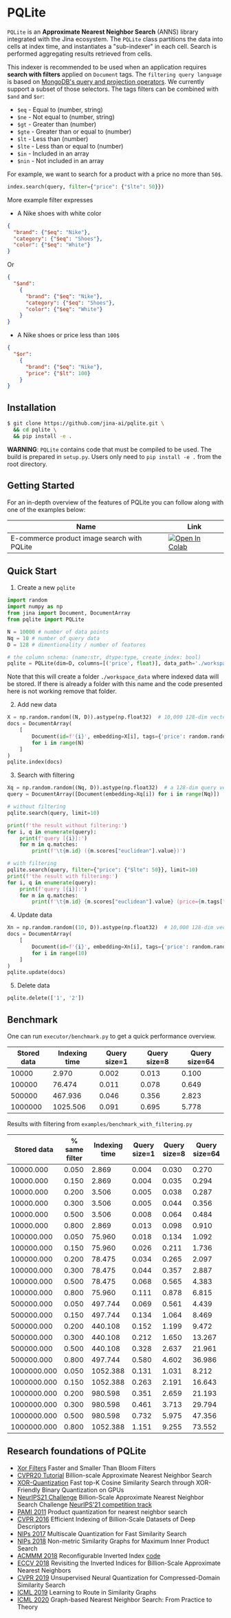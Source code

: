 # PQLite

`PQLite` is an  **Approximate Nearest Neighbor Search** (ANNS) library integrated with the Jina ecosystem.
The `PQLite` class partitions the data into cells at index time, and instantiates a "sub-indexer" in each cell.  Search is performed aggregating results retrieved from cells.

This indexer is recommended to be used when an application requires **search with filters** applied on `Document` tags.
The `filtering query language` is based on [MongoDB's query and projection operators](https://docs.mongodb.com/manual/reference/operator/query/). We currently support a subset of those selectors.
The tags filters can be combined with `$and` and `$or`:

- `$eq` - Equal to (number, string)
- `$ne` - Not equal to (number, string)
- `$gt` - Greater than (number)
- `$gte` - Greater than or equal to (number)
- `$lt` - Less than (number)
- `$lte` - Less than or equal to (number)
- `$in` - Included in an array
- `$nin` - Not included in an array

For example, we want to search for a product with a price no more than `50$`.
```python
index.search(query, filter={"price": {"$lte": 50}})
```

More example filter expresses

- A Nike shoes with white color

```JSON
{
  "brand": {"$eq": "Nike"},
  "category": {"$eq": "Shoes"},
  "color": {"$eq": "White"}
}
```

Or

```JSON
{
  "$and":
    {
      "brand": {"$eq": "Nike"},
      "category": {"$eq": "Shoes"},
      "color": {"$eq": "White"}
    }
}
```


- A Nike shoes or price less than `100$`

```JSON
{
  "$or":
    {
      "brand": {"$eq": "Nike"},
      "price": {"$lt": 100}
    }
}
```

## Installation

```bash
$ git clone https://github.com/jina-ai/pqlite.git \
  && cd pqlite \
  && pip install -e .
```

**WARNING**: `PQLite` contains code that must be compiled to be used. The build is prepared in `setup.py`. Users only need to `pip install -e .` from the root directory.

## Getting Started

For an in-depth overview of the features of PQLite
you can follow along with one of the examples below:


| Name  | Link  |
|---|---|
| E-commerce product image search with PQLite  | [![Open In Colab](https://colab.research.google.com/assets/colab-badge.svg)](https://colab.research.google.com/github/jina-ai/pqlite/blob/main/notebooks/fashion_product_search.ipynb)|


## Quick Start

1. Create a new `pqlite`

```python
import random
import numpy as np
from jina import Document, DocumentArray
from pqlite import PQLite

N = 10000 # number of data points
Nq = 10 # number of query data
D = 128 # dimentionality / number of features

# the column schema: (name:str, dtype:type, create_index: bool)
pqlite = PQLite(dim=D, columns=[('price', float)], data_path='./workspace_data')
```

Note that this will create a folder `./workspace_data` where indexed data will be stored.
If there is already a folder with this name and the code presented here is not working remove that folder.


2. Add new data

```python
X = np.random.random((N, D)).astype(np.float32)  # 10,000 128-dim vectors to be indexed
docs = DocumentArray(
    [
        Document(id=f'{i}', embedding=X[i], tags={'price': random.random()})
        for i in range(N)
    ]
)
pqlite.index(docs)
```

3. Search with filtering

```python
Xq = np.random.random((Nq, D)).astype(np.float32)  # a 128-dim query vector
query = DocumentArray([Document(embedding=Xq[i]) for i in range(Nq)])

# without filtering
pqlite.search(query, limit=10)

print(f'the result without filtering:')
for i, q in enumerate(query):
    print(f'query [{i}]:')
    for m in q.matches:
        print(f'\t{m.id} ({m.scores["euclidean"].value})')

# with filtering
pqlite.search(query, filter={"price": {"$lte": 50}}, limit=10)
print(f'the result with filtering:')
for i, q in enumerate(query):
    print(f'query [{i}]:')
    for m in q.matches:
        print(f'\t{m.id} {m.scores["euclidean"].value} (price={m.tags["x"]})')
```

4. Update data

```python
Xn = np.random.random((10, D)).astype(np.float32)  # 10,000 128-dim vectors to be indexed
docs = DocumentArray(
    [
        Document(id=f'{i}', embedding=Xn[i], tags={'price': random.random()})
        for i in range(10)
    ]
)
pqlite.update(docs)
```

5. Delete data

```python
pqlite.delete(['1', '2'])
```

## Benchmark

One can run `executor/benchmark.py` to get a quick performance overview.

|Stored data| Indexing time | Query size=1 | Query size=8 | Query size=64|
|---|---|---|---|---|
|10000 | 2.970 | 0.002 | 0.013 | 0.100|
|100000 | 76.474 | 0.011 | 0.078 | 0.649|
|500000 | 467.936 | 0.046 | 0.356 | 2.823|
|1000000 | 1025.506 | 0.091 | 0.695 | 5.778|

Results with filtering from `examples/benchmark_with_filtering.py`

| Stored data |% same filter| Indexing time | Query size=1 | Query size=8 | Query size=64|
|-----|-----|-----|-----|-----|-----|
| 10000.000 | 0.050 | 2.869 | 0.004 | 0.030 | 0.270 |
| 10000.000 | 0.150 | 2.869 | 0.004 | 0.035 | 0.294 |
| 10000.000 | 0.200 | 3.506 | 0.005 | 0.038 | 0.287 |
| 10000.000 | 0.300 | 3.506 | 0.005 | 0.044 | 0.356 |
| 10000.000 | 0.500 | 3.506 | 0.008 | 0.064 | 0.484 |
| 10000.000 | 0.800 | 2.869 | 0.013 | 0.098 | 0.910 |
| 100000.000 | 0.050 | 75.960 | 0.018 | 0.134 | 1.092 |
| 100000.000 | 0.150 | 75.960 | 0.026 | 0.211 | 1.736 |
| 100000.000 | 0.200 | 78.475 | 0.034 | 0.265 | 2.097 |
| 100000.000 | 0.300 | 78.475 | 0.044 | 0.357 | 2.887 |
| 100000.000 | 0.500 | 78.475 | 0.068 | 0.565 | 4.383 |
| 100000.000 | 0.800 | 75.960 | 0.111 | 0.878 | 6.815 |
| 500000.000 | 0.050 | 497.744 | 0.069 | 0.561 | 4.439 |
| 500000.000 | 0.150 | 497.744 | 0.134 | 1.064 | 8.469 |
| 500000.000 | 0.200 | 440.108 | 0.152 | 1.199 | 9.472 |
| 500000.000 | 0.300 | 440.108 | 0.212 | 1.650 | 13.267 |
| 500000.000 | 0.500 | 440.108 | 0.328 | 2.637 | 21.961 |
| 500000.000 | 0.800 | 497.744 | 0.580 | 4.602 | 36.986 |
| 1000000.000 | 0.050 | 1052.388 | 0.131 | 1.031 | 8.212 |
| 1000000.000 | 0.150 | 1052.388 | 0.263 | 2.191 | 16.643 |
| 1000000.000 | 0.200 | 980.598 | 0.351 | 2.659 | 21.193 |
| 1000000.000 | 0.300 | 980.598 | 0.461 | 3.713 | 29.794 |
| 1000000.000 | 0.500 | 980.598 | 0.732 | 5.975 | 47.356 |
| 1000000.000 | 0.800 | 1052.388 | 1.151 | 9.255 | 73.552 |

## Research foundations of PQLite

- [Xor Filters](https://lemire.me/blog/2019/12/19/xor-filters-faster-and-smaller-than-bloom-filters/) Faster and Smaller Than Bloom Filters
- [CVPR20 Tutorial](https://www.youtube.com/watch?v=SKrHs03i08Q&list=PLKQB14e0EJUWaTnwgQogJ3nSLzEFNn9d8&t=849s) Billion-scale Approximate Nearest Neighbor Search
- [XOR-Quantization](https://arxiv.org/pdf/2008.02002.pdf) Fast top-K Cosine Similarity Search through XOR-Friendly Binary Quantization on GPUs
- [NeurIPS21 Challenge](http://big-ann-benchmarks.com/index.html) Billion-Scale Approximate Nearest Neighbor Search Challenge [NeurIPS'21 competition track](https://neurips.cc/Conferences/2021/CompetitionTrack)
- [PAMI 2011](https://hal.inria.fr/inria-00514462v1/document) Product quantization for nearest neighbor search
- [CVPR 2016](https://research.yandex.com/publications/138) Efficient Indexing of Billion-Scale Datasets of Deep Descriptors
- [NIPs 2017](https://papers.nips.cc/paper/2017/file/b6617980ce90f637e68c3ebe8b9be745-Paper.pdf) Multiscale Quantization for Fast Similarity Search
- [NIPs 2018](https://research.yandex.com/publications/187) Non-metric Similarity Graphs for Maximum Inner Product Search
- [ACMMM 2018](https://arxiv.org/abs/1808.03969) Reconfigurable Inverted Index [code](https://github.com/matsui528/rii)
- [ECCV 2018](https://arxiv.org/abs/1802.02422) Revisiting the Inverted Indices for Billion-Scale Approximate Nearest Neighbors
- [CVPR 2019](https://research.yandex.com/publications/196) Unsupervised Neural Quantization for Compressed-Domain Similarity Search
- [ICML 2019](https://research.yandex.com/publications/188) Learning to Route in Similarity Graphs
- [ICML 2020](https://research.yandex.com/publications/280) Graph-based Nearest Neighbor Search: From Practice to Theory
